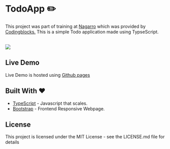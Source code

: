 # TodoApp :pencil2:

This project was part of training at <a href='http://www.nagarro.com/en'>Nagarro</a> which was provided by <a href='https://codingblocks.com/'>Codingblocks.</a> 
This is a simple Todo application made using TypseScript.

</br>


<img src='https://imgur.com/HJVAyL2.png'/>

## Live Demo

Live Demo is hosted using [Github pages](https://santosh-punase.github.io/TodoApp-typescript//)


## Built With  :heart:


* [TypeScript](https://www.typescriptlang.org) - Javascript that scales.
* [Bootstrap](https://getbootstrap.com/) - Frontend Responsive Webpage.


## License

This project is licensed under the MIT License - see the LICENSE.md file for details

